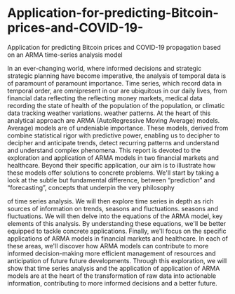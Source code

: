 # Application-for-predicting-Bitcoin-prices-and-COVID-19-
Application for predicting Bitcoin prices and COVID-19 propagation based on an ARMA time-series analysis model


In an ever-changing world, where informed decisions and strategic 
strategic planning have become imperative, the analysis of temporal data is of paramount 
of paramount importance. Time series, which record data in temporal order, are omnipresent in our 
are ubiquitous in our daily lives, from financial data reflecting the 
reflecting money markets, medical data recording the state of health of the population 
of the population, or climatic data tracking weather variations. 
weather patterns.
At the heart of this analytical approach are ARMA (AutoRegressive Moving Average) models. 
Average) models are of undeniable importance. These models, derived from 
combine statistical rigor with predictive power, enabling us to decipher 
to decipher and anticipate trends, detect recurring patterns and understand 
and understand complex phenomena.
This report is devoted to the exploration and application of ARMA models in two 
financial markets and healthcare. Beyond their specific application, 
our aim is to illustrate how these models offer solutions to concrete 
problems.
We'll start by taking a look at the subtle but fundamental difference, 
between “prediction” and “forecasting”, concepts that underpin the very philosophy 

of time series analysis. We will then explore time series in depth 
as rich sources of information on trends, seasons and fluctuations. 
seasons and fluctuations.
We will then delve into the equations of the ARMA model, key elements of this 
analysis. By understanding these equations, we'll be better equipped to tackle concrete 
applications.
Finally, we'll focus on the specific applications of ARMA models in 
financial markets and healthcare. In each of these areas, we'll
discover how ARMA models can contribute to more informed decision-making 
more efficient management of resources and anticipation of future 
future developments.
Through this exploration, we will show that time series analysis and the application of 
application of ARMA models are at the heart of the transformation of raw data 
into actionable information, contributing to more informed decisions and a better 
future.
